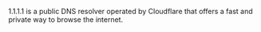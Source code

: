 
1.1.1.1 is a public DNS resolver operated by Cloudflare that offers a fast and private way to browse the internet.
